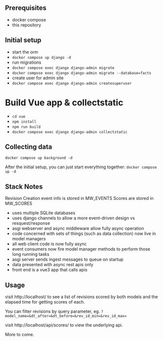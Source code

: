 ## Prerequisites
- docker compose
- this repository


## Initial setup
- start the orm
- `docker compose up django -d`
- run migrations
- `docker compose exec django django-admin migrate`
- `docker compose exec django django-admin migrate --database=facts`
- create user for admin site
- `docker compose exec django django-admin createsuperuser`


# Build Vue app & collectstatic
- `cd vue`
- `npm install`
- `npm run build`
- `docker compose exec django django-admin collectstatic`


## Collecting data
`docker compose up background -d`

After the initial setup, you can just start everything together:
`docker compose up -d`


## Stack Notes
Revision Creation event info is stored in MW_EVENTS
Scores are stored in MW_SCORES

- uses multiple SQLite databases
- uses django channels to allow a more event-driven design vs resquest/response
- asgi webserver and async middleware allow fully async operation
- code concerned with sets of things (such as data collection) now live in model managers
- all web client code is now fully async
- event consumers now fire model manager methods to perform those long running tasks
- asgi server sends ingest messages to queue on startup
- data presented with async rest apis only
- front end is a vue3 app that calls apis


## Usage
visit http://localhost/ to see a list of revisions scored by both models and the elapsed time for getting scores of each.

You can filter revisions by query parameter, eg. `?model_name=&dt_after=&dt_before=&rev_id_min=&rev_id_max=`

visit http://localhost/api/scores/ to view the underlying api.

More to come.
